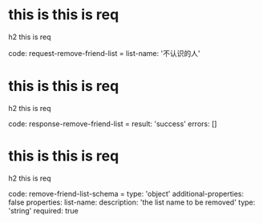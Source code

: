 # this is this is req

h2 this is req

code:
    request-remove-friend-list = 
  list-name: '不认识的人'


# this is this is req

h2 this is req

code:
    response-remove-friend-list = 
  result: 'success'
  errors: []



# this is this is req

h2 this is req

code:
    remove-friend-list-schema =
  type: 'object'
  additional-properties: false
  properties:
    list-name: 
      description: 'the list name to be removed'
      type: 'string'
      required: true



